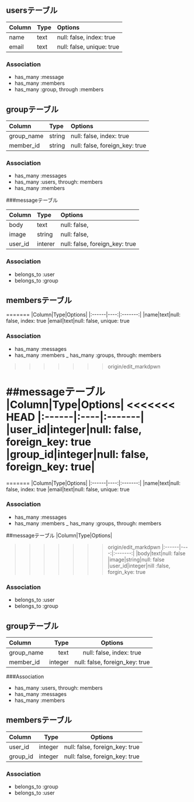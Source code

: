 ## usersテーブル

|Column|Type|Options|
|:------|:----|:-------|
|name|text|null: false, index: true
|email|text|null: false, unique: true|

### Association
- has_many :message
- has_many :members
- has_many :group, through :members

## groupテーブル

|Column|Type|Options|
|:------|:----|:-------|
|group_name|string|null: false, index: true
|member_id|string|null: false, foreign_key: true

### Association
- has_many :messages
- has_many :users, through: members
- has_many :members


###messageテーブル

Column|Type|Options|
|:------|:----|:-------|
|body|text|null: false,
|image|string|null: false,
|user_id|interer|null: false, foreign_key: true

### Association
- belongs_to :user
- belongs_to :group


## membersテーブル
=======
|Column|Type|Options|
|:------|----:|:-------:|
|name|text|null: false, index: true
|email|text|null: false, unique: true

### Association
- has_many :messages
- has_many :members
_ has_many :groups, through: members
>>>>>>> origin/edit_markdpwn

##messageテーブル
|Column|Type|Options|
<<<<<<< HEAD
|:------|:----|:-------|
|user_id|integer|null: false, foreign_key: true
|group_id|integer|null: false, foreign_key: true|
=======
=======
|Column|Type|Options|
|:------|----:|:-------:|
|name|text|null: false, index: true
|email|text|null: false, unique: true

### Association
- has_many :messages
- has_many :members
_ has_many :groups, through: members

##messageテーブル
|Column|Type|Options|
>>>>>>> origin/edit_markdpwn
|:------|----:|:-------:|
|body|text|null: false
|image|string|null: false
|user_id|integer|nill :false, forgin_kye: true

### Association
- belongs_to :user
- belongs_to :group

## groupテーブル
|Column|Type|Options|
|:------|----:|:-------:|
|group_name|text|null: false, index: true
|member_id|integer|null: false, foreign_key: true

###Association
- has_many :users, through: members
- has_many :messages
- has_many :members

## membersテーブル
|Column|Type|Options|
|:------|----:|:-------:|
|user_id|integer|null: false, foreign_key: true
|group_id|integer|null: false, foreign_key: true

### Association
- belongs_to :group
- belongs_to :user

